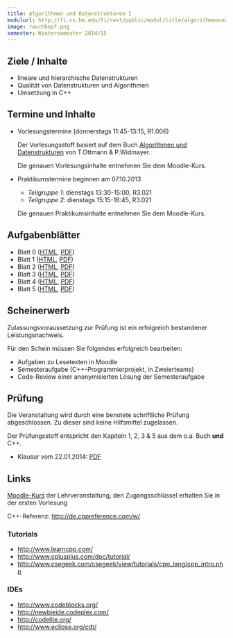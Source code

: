 ```yaml
---
title: Algorithmen und Datenstrukturen I
modulurl: http://fi.cs.hm.edu/fi/rest/public/modul/title/algorithmenunddatenstruktureni
image: rauchkopf.png
semester: Wintersemester 2014/15
---
```


<div class="row">
<div class="span6">

## Ziele / Inhalte

-   lineare und hierarchische Datenstrukturen
-   Qualität von Datenstrukturen und Algorithmen
-   Umsetzung in C++

## Termine und Inhalte

-   Vorlesungstermine (donnerstags 11:45-13:15, R1.006)

    Der Vorlesungsstoff basiert auf dem Buch [Algorithmen und Datenstrukturen](http://link.springer.com/book/10.1007/978-3-8274-2804-2/page/1) von T.Ottmann & P.Widmayer.

    Die genauen Vorlesungsinhalte entnehmen Sie dem Moodle-Kurs.

-   Praktikumstermine beginnen am 07.10.2013

    -   *Teilgruppe 1*: dienstags 13:30-15:00, R3.021
    -   *Teilgruppe 2*: dienstags 15:15-16:45, R3.021

    Die genauen Praktikumsinhalte entnehmen Sie dem Moodle-Kurs.

## Aufgabenblätter

-   Blatt 0 ([HTML](/lectures/algdat/html/Blatt00.html),
             [PDF](/lectures/algdat/pdf/Blatt00.pdf))
-   Blatt 1 ([HTML](/lectures/algdat/html/Blatt01.html),
             [PDF](/lectures/algdat/pdf/Blatt01.pdf))
-   Blatt 2 ([HTML](/lectures/algdat/html/Blatt02.html),
             [PDF](/lectures/algdat/pdf/Blatt02.pdf))
-   Blatt 3 ([HTML](/lectures/algdat/html/Blatt03.html),
             [PDF](/lectures/algdat/pdf/Blatt03.pdf))
-   Blatt 4 ([HTML](/lectures/algdat/html/Blatt04.html),
             [PDF](/lectures/algdat/pdf/Blatt04.pdf))
-   Blatt 5 ([HTML](/lectures/algdat/html/Blatt05.html),
             [PDF](/lectures/algdat/pdf/Blatt05.pdf))

</div>
<div class="span6">

## Scheinerwerb

Zulassungsvoraussetzung zur Prüfung ist ein erfolgreich bestandener Leistungsnachweis.

Für den Schein müssen Sie folgendes erfolgreich bearbeiten:

-   Aufgaben zu Lesetexten in Moodle
-   Semesteraufgabe (C++-Programmierprojekt, in Zweierteams)
-   Code-Review einer anonymisierten Lösung der Semesteraufgabe

## Prüfung

Die Veranstaltung wird durch eine benotete schriftliche Prüfung abgeschlossen. Zu
dieser sind keine Hilfsmittel zugelassen.

Der Prüfungsstoff entspricht den Kapiteln 1, 2, 3 & 5 aus dem o.a. Buch **und** C++.

-   Klausur vom 22.01.2014: [PDF](/lectures/algdat/pdf/KlausurWS13.pdf)

## Links

[Moodle-Kurs](https://moodle.hm.edu/course/view.php?id=5450) der Lehrveranstaltung,
    den Zugangsschlüssel erhalten Sie in der ersten Vorlesung

C++-Referenz: <http://de.cppreference.com/w/>

### Tutorials

-   <http://www.learncpp.com/>
-   <http://www.cplusplus.com/doc/tutorial/>
-   <http://www.csegeek.com/csegeek/view/tutorials/cpp_lang/cpp_intro.php>

### IDEs

-   <http://www.codeblocks.org/>
-   <http://newbieide.codeplex.com/>
-   <http://codelite.org/>
-   <http://www.eclipse.org/cdt/>

</div>
</div>
